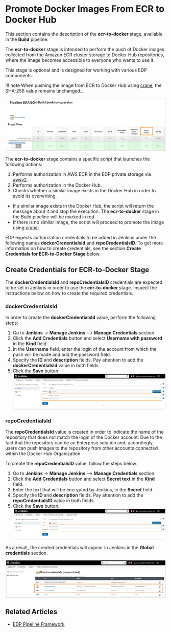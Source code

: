 # Promote Docker Images From ECR to Docker Hub

This section contains the description of the **ecr-to-docker** stage, available in the **Build** pipeline.

The **ecr-to-docker** stage is intended to perform the push of Docker images collected from the Amazon ECR cluster storage to Docker Hub repositories, where the image becomes accessible to everyone who wants to use it.

This stage is optional and is designed for working with various EDP components.

!!! note
    When pushing the image from ECR to Docker Hub using [crane](https://michaelsauter.github.io/crane/docs.html), the SHA-256 value remains unchanged._

![add_custom_lib2](../assets/user-guide/ecr_t_d1.png)

The **ecr-to-docker** stage contains a specific script that launches the following actions:

1. Performs authorization in AWS ECR in the EDP private storage via [awsv2](https://docs.aws.amazon.com/cli/latest/userguide/cli-chap-welcome.html).
2. Performs authorization in the Docker Hub.
3. Checks whether a similar image exists in the Docker Hub in order to avoid its overwriting.

  - If a similar image exists in the Docker Hub, the script will return the message about it and stop the execution. The **ecr-to-docker** stage in the Build pipeline will be marked in red.
  - If there is no similar image, the script will proceed to promote the image using [crane](https://michaelsauter.github.io/crane/docs.html).

EDP expects authorization credentials to be added in Jenkins under the following names **dockerCredentialsId** and **repoCredentialsID**. To get more information on how to create credentials, see the section **Create Credentials for ECR-to-Docker Stage** below.

## Create Credentials for ECR-to-Docker Stage

The **dockerCredentialsId** and **repoCredentialsID** credentials are expected to be set in Jenkins in order to use the **ecr-to-docker** stage. Inspect the instructions below on how to create the required credentials.

### dockerCredentialsId

In order to create the **dockerCredentialsId** value, perform the following steps:

1. Go to **Jenkins** -> **Manage Jenkins** –> **Manage Credentials** section.
2. Click the **Add Credentials** button and select **Username with password** in the **Kind** field.
3. In the **Username** field, enter the login of the account from which the push will be made and add the password field.
4. Specify the **ID** and **description** fields. Pay attention to add the **dockerCredentialsId** value in both fields.
5. Click the **Save** button.
  ![add_custom_lib2](../assets/user-guide/ecr_t_d2.png)

### repoCredentialsId

The **repoCredentialsId** value is created in order to indicate the name of the repository that does not match the login of the Docker account.
Due to the fact that the repository can be an Enterprise solution and, accordingly, users can push images to the repository from other accounts connected within the Docker Hub Organization.

To create the **repoCredentialsID** value, follow the steps below:

1. Go to **Jenkins** -> **Manage Jenkins** –> **Manage Credentials** section.
2. Click the **Add Credentials** button and select **Secret text** in the **Kind** field.
3. Enter the text that will be encrypted by Jenkins, in the **Secret** field.
4. Specify the **ID** and **description** fields. Pay attention to add the **repoCredentialsID** value in both fields.
5. Click the **Save** button.
  ![add_custom_lib2](../assets/user-guide/ecr_t_d3.png)

As a result, the created credentials will appear in Jenkins in the **Global credentials** section.

![add_custom_lib2](../assets/user-guide/ecr_t_d4.png)

## Related Articles

- [EDP Pipeline Framework](pipeline-framework.md)
